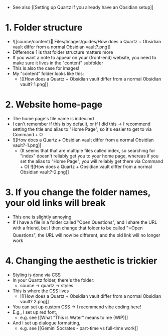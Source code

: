  - See also [[Setting up Quartz if you already have an Obsidian setup]]
# 1. Folder structure
- ![[source/content/📎 Files/Images/guides/How does a Quartz + Obsidian vault differ from a normal Obsidian vault?.png]]
- Difference 1 is that folder structure matters more
- If you want a note to appear on your (front-end) website, you need to make sure it lives in the "content" subfolder
- This is also the case for images!
- My "content" folder looks like this:
	- ![[How does a Quartz + Obsidian vault differ from a normal Obsidian vault? 1.png]]
# 2. Website home-page
- The home page's file name is index.md
- I can't remember if this is by default, or if I did this → I recommend setting the title and alias to "Home Page", so it's easier to get to via Command + O
- ![[How does a Quartz + Obsidian vault differ from a normal Obsidian vault?-1.png]]
	- (It seems that that are multiple files called index, so searching for "index" doesn't reliably get you to your home page, whereas if you set the alias to "Home Page", you will reliably get there via Command + O)
![[How does a Quartz + Obsidian vault differ from a normal Obsidian vault?-2.png]]
# 3. If you change the folder names, your old links will break
- This one is slightly annoying
- If I have a file in a folder called "Open Questions", and I share the URL with a friend, but I then change that folder to be called "⭐️Open Questions", the URL will now be different, and the old link will no longer work
# 4. Changing the aesthetic is trickier
- Styling is done via CSS 
- In your Quartz folder, there's the folder:
	- source → quartz → styles
- This is where the CSS lives
	- ![[How does a Quartz + Obsidian vault differ from a normal Obsidian vault? 2.png]]
- You can set up custom CSS → I recommend vibe coding here! 
- E.g., I set up red font, 
	- e.g. see [[What "This is Water" means to me (WIP)]]
- And I set up dialogue formatting, 
	- e.g. see [[Gemini Socrates - part-time vs full-time work]]